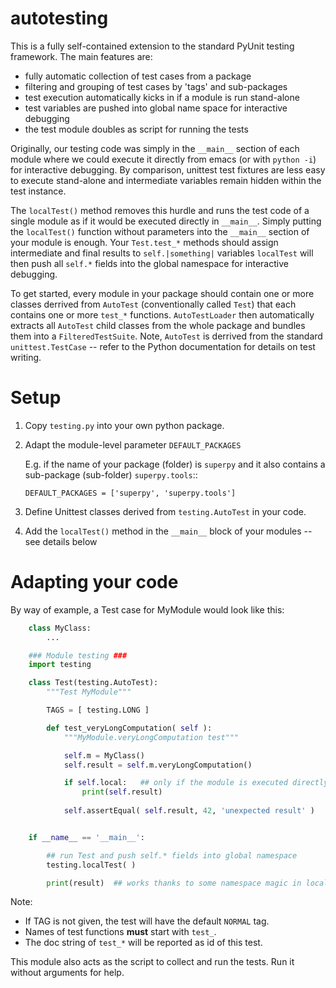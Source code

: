 # autotesting

This is a fully self-contained extension to the standard PyUnit testing 
framework. The main features are:

  * fully automatic collection of test cases from a package
  * filtering and grouping of test cases by 'tags' and sub-packages
  * test execution automatically kicks in if a module is run stand-alone
  * test variables are pushed into global name space for interactive debugging
  * the test module doubles as script for running the tests

Originally, our testing code was simply in the `__main__` section of each
module where we could execute it directly from emacs (or with `python
-i`) for interactive debugging. By comparison, unittest test fixtures
are less easy to execute stand-alone and intermediate variables remain
hidden within the test instance. 

The `localTest()` method removes this hurdle and runs the test code of a
single module as if it would be executed directly in `__main__`. Simply putting
the `localTest()` function without parameters into the `__main__` section of your
module is enough. Your `Test.test_*` methods should assign intermediate and
final results to `self.|something|` variables `localTest` will then push all
`self.*` fields into the global namespace for interactive debugging.

To get started, every module in your package should contain one or more classes
derrived from `AutoTest` (conventionally called `Test`) that
each contains one or more `test_*` functions. `AutoTestLoader` then
automatically extracts all `AutoTest` child classes from the whole
package and bundles them into a `FilteredTestSuite`. Note, `AutoTest` is 
derrived from the standard `unittest.TestCase` -- refer to the Python 
documentation for details on test writing.

Setup
=====

1. Copy `testing.py` into your own python package.
2. Adapt the module-level parameter `DEFAULT_PACKAGES`

   E.g. if the name of your package (folder) is `superpy` and it also contains a sub-package (sub-folder) `superpy.tools`::
   
       DEFAULT_PACKAGES = ['superpy', 'superpy.tools']

3. Define Unittest classes derived from `testing.AutoTest` in your code.
4. Add the `localTest()` method in the `__main__` block of your modules -- see details below

Adapting your code
==================

  By way of example, a Test case for MyModule would look like this:
```python
    class MyClass:
        ...

    ### Module testing ###
    import testing

    class Test(testing.AutoTest):
        """Test MyModule"""

        TAGS = [ testing.LONG ]

        def test_veryLongComputation( self ):
            """MyModule.veryLongComputation test"""

            self.m = MyClass()
            self.result = self.m.veryLongComputation()

            if self.local:   ## only if the module is executed directly
                print(self.result) 
                
            self.assertEqual( self.result, 42, 'unexpected result' )


    if __name__ == '__main__':

        ## run Test and push self.* fields into global namespace
        testing.localTest( )

        print(result)  ## works thanks to some namespace magic in localTest
```

Note:

  - If TAG is not given, the test will have the default `NORMAL` tag.
  - Names of test functions **must** start with `test_`.
  - The doc string of `test_*` will be reported as id of this test.

This module also acts as the script to collect and run the tests. Run it without
arguments for help.


